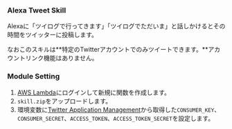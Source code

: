 ### Alexa Tweet Skill

Alexaに「ツイログで行ってきます」「ツイログでただいま」と話しかけるとその時間をツイッターに投稿します。

なおこのスキルは**特定のTwitterアカウントでのみツイートできます。**アカウントリンク機能はありません。

### Module Setting

1. [AWS Lambda](https://aws.amazon.com/jp/lambda/)にログインして新規に関数を作成します。
2. `skill.zip`をアップロードします。
3. 環境変数に[Twitter Application Management](https://apps.twitter.com)から取得した`CONSUMER_KEY`、`CONSUMER_SECRET`、`ACCESS_TOKEN`、`ACCESS_TOKEN_SECRET`を設定します。
